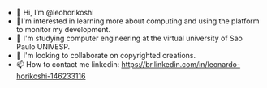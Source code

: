 - 👋 Hi, I’m @leohorikoshi
- 👀I'm interested in learning more about computing and using the platform to monitor my development.
- 🌱 I'm studying computer engineering at the virtual university of Sao Paulo UNIVESP.
- 💞️ I'm looking to collaborate on copyrighted creations.
- 📫 How to contact me linkedin: https://br.linkedin.com/in/leonardo-horikoshi-146233116

<!---

--->
